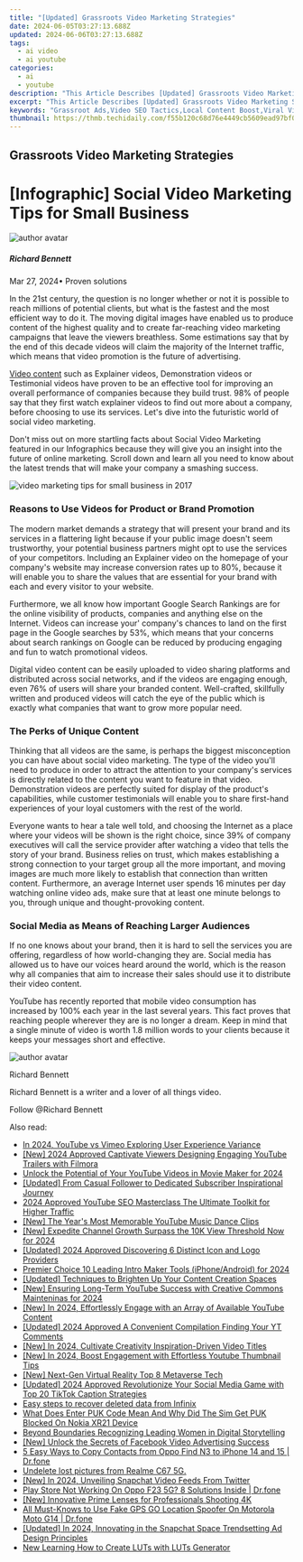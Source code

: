```yaml
---
title: "[Updated] Grassroots Video Marketing Strategies"
date: 2024-06-05T03:27:13.688Z
updated: 2024-06-06T03:27:13.688Z
tags:
  - ai video
  - ai youtube
categories:
  - ai
  - youtube
description: "This Article Describes [Updated] Grassroots Video Marketing Strategies"
excerpt: "This Article Describes [Updated] Grassroots Video Marketing Strategies"
keywords: "Grassroot Ads,Video SEO Tactics,Local Content Boost,Viral Video Promo,Shoestring Marketing,Organic Video Growth,Engagement Strategies"
thumbnail: https://thmb.techidaily.com/f55b120c68d76e4449cb5609ead97bf0a2f306573825bcc3d502f312c1d75f0b.png
---
```


## Grassroots Video Marketing Strategies

# \[Infographic\] Social Video Marketing Tips for Small Business

![author avatar](https://images.wondershare.com/filmora/article-images/richard-bennett.jpg)

##### Richard Bennett

 Mar 27, 2024• Proven solutions

In the 21st century, the question is no longer whether or not it is possible to reach millions of potential clients, but what is the fastest and the most efficient way to do it. The moving digital images have enabled us to produce content of the highest quality and to create far-reaching video marketing campaigns that leave the viewers breathless. Some estimations say that by the end of this decade videos will claim the majority of the Internet traffic, which means that video promotion is the future of advertising.

[Video content](https://www.pointvisible.com/blog/video-marketing/) such as Explainer videos, Demonstration videos or Testimonial videos have proven to be an effective tool for improving an overall performance of companies because they build trust. 98% of people say that they first watch explainer videos to find out more about a company, before choosing to use its services. Let's dive into the futuristic world of social video marketing.

Don't miss out on more startling facts about Social Video Marketing featured in our Infographics because they will give you an insight into the future of online marketing. Scroll down and learn all you need to know about the latest trends that will make your company a smashing success.

![video marketing tips for small business in 2017](https://images.wondershare.com/filmora/article-images/video-marketing-tips-for-small-business-in-2017.jpg)

### Reasons to Use Videos for Product or Brand Promotion

The modern market demands a strategy that will present your brand and its services in a flattering light because if your public image doesn't seem trustworthy, your potential business partners might opt to use the services of your competitors. Including an Explainer video on the homepage of your company's website may increase conversion rates up to 80%, because it will enable you to share the values that are essential for your brand with each and every visitor to your website.

Furthermore, we all know how important Google Search Rankings are for the online visibility of products, companies and anything else on the Internet. Videos can increase your' company's chances to land on the first page in the Google searches by 53%, which means that your concerns about search rankings on Google can be reduced by producing engaging and fun to watch promotional videos.

Digital video content can be easily uploaded to video sharing platforms and distributed across social networks, and if the videos are engaging enough, even 76% of users will share your branded content. Well-crafted, skillfully written and produced videos will catch the eye of the public which is exactly what companies that want to grow more popular need.

### The Perks of Unique Content

Thinking that all videos are the same, is perhaps the biggest misconception you can have about social video marketing. The type of the video you'll need to produce in order to attract the attention to your company's services is directly related to the content you want to feature in that video. Demonstration videos are perfectly suited for display of the product's capabilities, while customer testimonials will enable you to share first-hand experiences of your loyal customers with the rest of the world.

Everyone wants to hear a tale well told, and choosing the Internet as a place where your videos will be shown is the right choice, since 39% of company executives will call the service provider after watching a video that tells the story of your brand. Business relies on trust, which makes establishing a strong connection to your target group all the more important, and moving images are much more likely to establish that connection than written content. Furthermore, an average Internet user spends 16 minutes per day watching online video ads, make sure that at least one minute belongs to you, through unique and thought-provoking content.

### Social Media as Means of Reaching Larger Audiences

If no one knows about your brand, then it is hard to sell the services you are offering, regardless of how world-changing they are. Social media has allowed us to have our voices heard around the world, which is the reason why all companies that aim to increase their sales should use it to distribute their video content.

YouTube has recently reported that mobile video consumption has increased by 100% each year in the last several years. This fact proves that reaching people wherever they are is no longer a dream. Keep in mind that a single minute of video is worth 1.8 million words to your clients because it keeps your messages short and effective.

![author avatar](https://images.wondershare.com/filmora/article-images/richard-bennett.jpg)

Richard Bennett

Richard Bennett is a writer and a lover of all things video.

Follow @Richard Bennett

<span class="atpl-alsoreadstyle">Also read:</span>
<div><ul>
<li><a href="https://facebook-record-videos.techidaily.com/in-2024-youtube-vs-vimeo-exploring-user-experience-variance/"><u>In 2024, YouTube vs Vimeo  Exploring User Experience Variance</u></a></li>
<li><a href="https://facebook-record-videos.techidaily.com/new-2024-approved-captivate-viewers-designing-engaging-youtube-trailers-with-filmora/"><u>[New] 2024 Approved  Captivate Viewers  Designing Engaging YouTube Trailers with Filmora</u></a></li>
<li><a href="https://facebook-record-videos.techidaily.com/unlock-the-potential-of-your-youtube-videos-in-movie-maker-for-2024/"><u>Unlock the Potential of Your YouTube Videos in Movie Maker for 2024</u></a></li>
<li><a href="https://facebook-record-videos.techidaily.com/updated-from-casual-follower-to-dedicated-subscriber-inspirational-journey/"><u>[Updated] From Casual Follower to Dedicated Subscriber  Inspirational Journey</u></a></li>
<li><a href="https://facebook-record-videos.techidaily.com/2024-approved-youtube-seo-masterclass-the-ultimate-toolkit-for-higher-traffic/"><u>2024 Approved  YouTube SEO Masterclass  The Ultimate Toolkit for Higher Traffic</u></a></li>
<li><a href="https://facebook-record-videos.techidaily.com/new-the-years-most-memorable-youtube-music-dance-clips/"><u>[New] The Year's Most Memorable YouTube Music Dance Clips</u></a></li>
<li><a href="https://facebook-record-videos.techidaily.com/new-expedite-channel-growth-surpass-the-10k-view-threshold-now-for-2024/"><u>[New] Expedite Channel Growth  Surpass the 10K View Threshold Now for 2024</u></a></li>
<li><a href="https://facebook-record-videos.techidaily.com/updated-2024-approved-discovering-6-distinct-icon-and-logo-providers/"><u>[Updated] 2024 Approved  Discovering 6 Distinct Icon and Logo Providers</u></a></li>
<li><a href="https://facebook-record-videos.techidaily.com/premier-choice-10-leading-intro-maker-tools-iphoneandroid-for-2024/"><u>Premier Choice  10 Leading Intro Maker Tools (iPhone/Android) for 2024</u></a></li>
<li><a href="https://facebook-record-videos.techidaily.com/updated-techniques-to-brighten-up-your-content-creation-spaces/"><u>[Updated] Techniques to Brighten Up Your Content Creation Spaces</u></a></li>
<li><a href="https://facebook-record-videos.techidaily.com/new-ensuring-long-term-youtube-success-with-creative-commons-mainteninas-for-2024/"><u>[New] Ensuring Long-Term YouTube Success with Creative Commons Mainteninas for 2024</u></a></li>
<li><a href="https://facebook-record-videos.techidaily.com/new-in-2024-effortlessly-engage-with-an-array-of-available-youtube-content/"><u>[New] In 2024, Effortlessly Engage with an Array of Available YouTube Content</u></a></li>
<li><a href="https://facebook-record-videos.techidaily.com/updated-2024-approved-a-convenient-compilation-finding-your-yt-comments/"><u>[Updated] 2024 Approved  A Convenient Compilation  Finding Your YT Comments</u></a></li>
<li><a href="https://facebook-record-videos.techidaily.com/new-in-2024-cultivate-creativity-inspiration-driven-video-titles/"><u>[New] In 2024, Cultivate Creativity  Inspiration-Driven Video Titles</u></a></li>
<li><a href="https://facebook-record-videos.techidaily.com/new-in-2024-boost-engagement-with-effortless-youtube-thumbnail-tips/"><u>[New] In 2024, Boost Engagement with Effortless Youtube Thumbnail Tips</u></a></li>
<li><a href="https://extra-approaches.techidaily.com/new-next-gen-virtual-reality-top-8-metaverse-tech/"><u>[New] Next-Gen Virtual Reality  Top 8 Metaverse Tech</u></a></li>
<li><a href="https://tiktok-videos.techidaily.com/updated-2024-approved-revolutionize-your-social-media-game-with-top-20-tiktok-caption-strategies/"><u>[Updated] 2024 Approved  Revolutionize Your Social Media Game with Top 20 TikTok Caption Strategies</u></a></li>
<li><a href="https://phone-solutions.techidaily.com/easy-steps-to-recover-deleted-data-from-infinix-by-fonelab-android-recover-data/"><u>Easy steps to recover deleted data from Infinix</u></a></li>
<li><a href="https://sim-unlock.techidaily.com/what-does-enter-puk-code-mean-and-why-did-the-sim-get-puk-blocked-on-nokia-xr21-device-by-drfone-android/"><u>What Does Enter PUK Code Mean And Why Did The Sim Get PUK Blocked On Nokia XR21 Device</u></a></li>
<li><a href="https://youtube-videos.techidaily.com/beyond-boundaries-recognizing-leading-women-in-digital-storytelling/"><u>Beyond Boundaries  Recognizing Leading Women in Digital Storytelling</u></a></li>
<li><a href="https://facebook-video-content.techidaily.com/new-unlock-the-secrets-of-facebook-video-advertising-success/"><u>[New] Unlock the Secrets of Facebook Video Advertising Success</u></a></li>
<li><a href="https://blog-min.techidaily.com/5-easy-ways-to-copy-contacts-from-oppo-find-n3-to-iphone-14-and-15-drfone-by-drfone-transfer-from-android-transfer-from-android/"><u>5 Easy Ways to Copy Contacts from Oppo Find N3 to iPhone 14 and 15 | Dr.fone</u></a></li>
<li><a href="https://techidaily.com/undelete-lost-pictures-from-realme-c67-5g-by-fonelab-android-recover-pictures/"><u>Undelete lost pictures from Realme C67 5G.</u></a></li>
<li><a href="https://twitter-videos.techidaily.com/new-in-2024-unveiling-snapchat-video-feeds-from-twitter/"><u>[New] In 2024, Unveiling Snapchat Video Feeds From Twitter</u></a></li>
<li><a href="https://howto.techidaily.com/play-store-not-working-on-oppo-f23-5g-8-solutions-inside-drfone-by-drfone-fix-android-problems-fix-android-problems/"><u>Play Store Not Working On Oppo F23 5G? 8 Solutions Inside | Dr.fone</u></a></li>
<li><a href="https://some-knowledge.techidaily.com/new-innovative-prime-lenses-for-professionals-shooting-4k/"><u>[New] Innovative Prime Lenses for Professionals Shooting 4K</u></a></li>
<li><a href="https://fake-location.techidaily.com/all-must-knows-to-use-fake-gps-go-location-spoofer-on-motorola-moto-g14-drfone-by-drfone-virtual-android/"><u>All Must-Knows to Use Fake GPS GO Location Spoofer On Motorola Moto G14 | Dr.fone</u></a></li>
<li><a href="https://snapchat-videos.techidaily.com/updated-in-2024-innovating-in-the-snapchat-space-trendsetting-ad-design-principles/"><u>[Updated] In 2024, Innovating in the Snapchat Space  Trendsetting Ad Design Principles</u></a></li>
<li><a href="https://ai-video-editing.techidaily.com/new-learning-how-to-create-luts-with-luts-generator/"><u>New Learning How to Create LUTs with LUTs Generator</u></a></li>
</ul></div>

<ins class="adsbygoogle"
      style="display:block"
      data-ad-client="ca-pub-7571918770474297"
      data-ad-slot="8358498916"
      data-ad-format="auto"
      data-full-width-responsive="true"></ins>